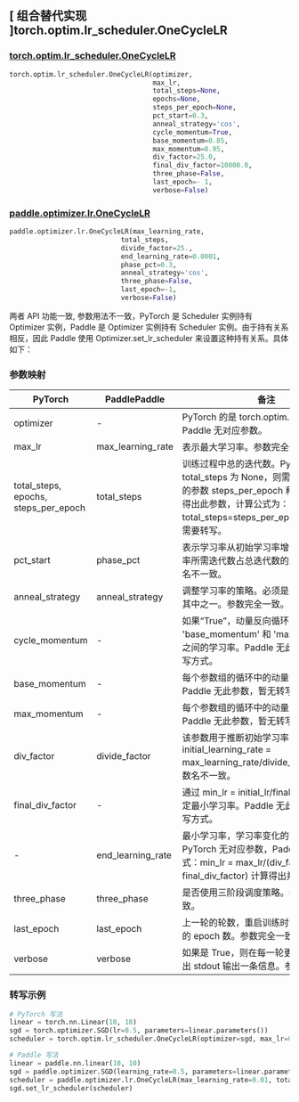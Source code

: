 ## [ 组合替代实现 ]torch.optim.lr_scheduler.OneCycleLR

### [torch.optim.lr_scheduler.OneCycleLR](https://pytorch.org/docs/stable/generated/torch.optim.lr_scheduler.OneCycleLR.html)

```python
torch.optim.lr_scheduler.OneCycleLR(optimizer,
                                    max_lr,
                                    total_steps=None,
                                    epochs=None,
                                    steps_per_epoch=None,
                                    pct_start=0.3,
                                    anneal_strategy='cos',
                                    cycle_momentum=True,
                                    base_momentum=0.85,
                                    max_momentum=0.95,
                                    div_factor=25.0,
                                    final_div_factor=10000.0,
                                    three_phase=False,
                                    last_epoch=- 1,
                                    verbose=False)
```

### [paddle.optimizer.lr.OneCycleLR](https://www.paddlepaddle.org.cn/documentation/docs/zh/develop/api/paddle/optimizer/lr/OneCycleLR_cn.html)

```python
paddle.optimizer.lr.OneCycleLR(max_learning_rate,
                            total_steps,
                            divide_factor=25.,
                            end_learning_rate=0.0001,
                            phase_pct=0.3,
                            anneal_strategy='cos',
                            three_phase=False,
                            last_epoch=-1,
                            verbose=False)
```

两者 API 功能一致, 参数用法不一致，PyTorch 是 Scheduler 实例持有 Optimizer 实例，Paddle 是 Optimizer 实例持有 Scheduler 实例。由于持有关系相反，因此 Paddle 使用 Optimizer.set_lr_scheduler 来设置这种持有关系。具体如下：

### 参数映射

| PyTorch | PaddlePaddle | 备注                                                                                       |
| ------- | ------------ | ------------------------------------------------------------------------------------------ |
| optimizer     | -       | PyTorch 的是 torch.optim.Optimizer 类，Paddle 无对应参数。 |
| max_lr     | max_learning_rate       | 表示最大学习率。参数完全一致。           |
| total_steps, epochs, steps_per_epoch  | total_steps       | 训练过程中总的迭代数。PyTorch 默认 total_steps 为 None，则需要从 PyTorch 的参数 steps_per_epoch 和 epochs 计算得出此参数，计算公式为：total_steps=steps_per_epoch*epochs，需要转写。        |
| pct_start     | phase_pct       | 表示学习率从初始学习率增长到最大学习率所需迭代数占总迭代数的比例。仅参数名不一致。             |
| anneal_strategy     | anneal_strategy       | 调整学习率的策略。必须是 ( cos , linear )其中之一。参数完全一致。             |
| cycle_momentum     | -       | 如果“True”，动量反向循环 'base_momentum' 和 'max_momentum' 之间的学习率。Paddle 无此参数，暂无转写方式。             |
| base_momentum     | -       | 每个参数组的循环中的动量下边界。Paddle 无此参数，暂无转写方式。             |
| max_momentum     | -       | 每个参数组的循环中的动量上边界。Paddle 无此参数，暂无转写方式。             |
| div_factor     | divide_factor       | 该参数用于推断初始学习率，公式为 initial_learning_rate = max_learning_rate/divide_factor。仅参数名不一致。             |
| final_div_factor     | -       | 通过 min_lr = initial_lr/final_div_factor 确定最小学习率。Paddle 无此参数，暂无转写方式。             |
| -     | end_learning_rate       | 最小学习率，学习率变化的下边界。PyTorch 无对应参数，Paddle 可通过公式：min_lr = max_lr/(div_factor * final_div_factor) 计算得出并设置。             |
| three_phase     | three_phase       | 是否使用三阶段调度策略。参数完全一致。            |
| last_epoch     | last_epoch       | 上一轮的轮数，重启训练时设置为上一轮的 epoch 数。参数完全一致。       |
| verbose     | verbose       | 如果是 True，则在每一轮更新时在标准输出 stdout 输出一条信息。参数完全一致。  |

### 转写示例
```python
# PyTorch 写法
linear = torch.nn.Linear(10, 10)
sgd = torch.optimizer.SGD(lr=0.5, parameters=linear.parameters())
scheduler = torch.optim.lr_scheduler.OneCycleLR(optimizer=sgd, max_lr=0.01, steps_per_epoch=20, epochs=10)

# Paddle 写法
linear = paddle.nn.linear(10, 10)
sgd = paddle.optimizer.SGD(learning_rate=0.5, parameters=linear.parameters())
scheduler = paddle.optimizer.lr.OneCycleLR(max_learning_rate=0.01, total_steps=20*10, end_learning_rate=max_lr/(25*10000))
sgd.set_lr_scheduler(scheduler)
```
